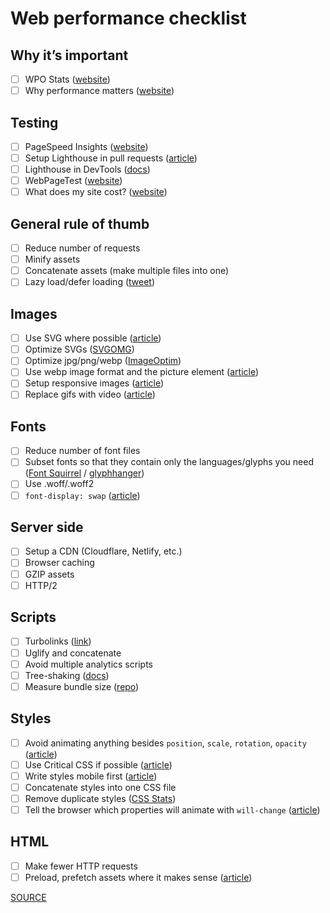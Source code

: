 # Web performance checklist

## Why it’s important

- [ ] WPO Stats ([website](https://wpostats.com/))
- [ ] Why performance matters ([website](https://developers.google.com/web/fundamentals/performance/why-performance-matters))

## Testing

- [ ] PageSpeed Insights ([website](https://developers.google.com/speed/pagespeed/insights/))
- [ ] Setup Lighthouse in pull requests ([article](https://bitsofco.de/your-first-performance-budget-with-lighthouse/))
- [ ] Lighthouse in DevTools ([docs](https://developers.google.com/web/tools/lighthouse#devtools))
- [ ] WebPageTest ([website](https://www.webpagetest.org/))
- [ ] What does my site cost? ([website](https://whatdoesmysitecost.com/))

## General rule of thumb

- [ ] Reduce number of requests
- [ ] Minify assets
- [ ] Concatenate assets (make multiple files into one)
- [ ] Lazy load/defer loading ([tweet](https://twitter.com/bdc/status/1030506494762971137?ref_src=twsrc%5Etfw%7Ctwcamp%5Etweetembed%7Ctwterm%5E1030506494762971137&ref_url=https%3A%2F%2Fcss-tricks.com%2Fthe-low-hanging-fruit-of-web-performance%2F))

## Images

- [ ] Use SVG where possible ([article](https://css-tricks.com/using-svg/))
- [ ] Optimize SVGs ([SVGOMG](https://jakearchibald.github.io/svgomg/))
- [ ] Optimize jpg/png/webp ([ImageOptim](https://imageoptim.com/mac))
- [ ] Use webp image format and the picture element ([article](https://css-tricks.com/using-webp-images/))
- [ ] Setup responsive images ([article](https://css-tricks.com/responsive-images-css/))
- [ ] Replace gifs with video ([article](https://developers.google.com/web/fundamentals/performance/optimizing-content-efficiency/replace-animated-gifs-with-video))

## Fonts

- [ ] Reduce number of font files
- [ ] Subset fonts so that they contain only the languages/glyphs you need ([Font Squirrel](https://www.fontsquirrel.com/) / [glyphhanger](https://github.com/filamentgroup/glyphhanger))
- [ ] Use .woff/.woff2
- [ ] `font-display: swap` ([article](https://css-tricks.com/almanac/properties/f/font-display/))

## Server side

- [ ] Setup a CDN (Cloudflare, Netlify, etc.)
- [ ] Browser caching
- [ ] GZIP assets
- [ ] HTTP/2

## Scripts

- [ ] Turbolinks ([link](https://github.com/turbolinks/turbolinks))
- [ ] Uglify and concatenate
- [ ] Avoid multiple analytics scripts
- [ ] Tree-shaking ([docs](https://webpack.js.org/guides/tree-shaking/))
- [ ] Measure bundle size ([repo](https://github.com/webpack-contrib/webpack-bundle-analyzer))

## Styles

- [ ] Avoid animating anything besides `position`, `scale`, `rotation`, `opacity` ([article](https://www.html5rocks.com/en/tutorials/speed/high-performance-animations/))
- [ ] Use Critical CSS if possible ([article](https://www.smashingmagazine.com/2015/08/understanding-critical-css/))
- [ ] Write styles mobile first ([article](https://zellwk.com/blog/how-to-write-mobile-first-css/))
- [ ] Concatenate styles into one CSS file
- [ ] Remove duplicate styles ([CSS Stats](https://cssstats.com))
- [ ] Tell the browser which properties will animate with `will-change` ([article](https://dev.opera.com/articles/css-will-change-property/))

## HTML

- [ ] Make fewer HTTP requests
- [ ] Preload, prefetch assets where it makes sense ([article](https://css-tricks.com/prefetching-preloading-prebrowsing/))

[SOURCE](https://www.notion.so/Web-performance-checklist-02fbc975d9bd432993bdadce73de1b17)
